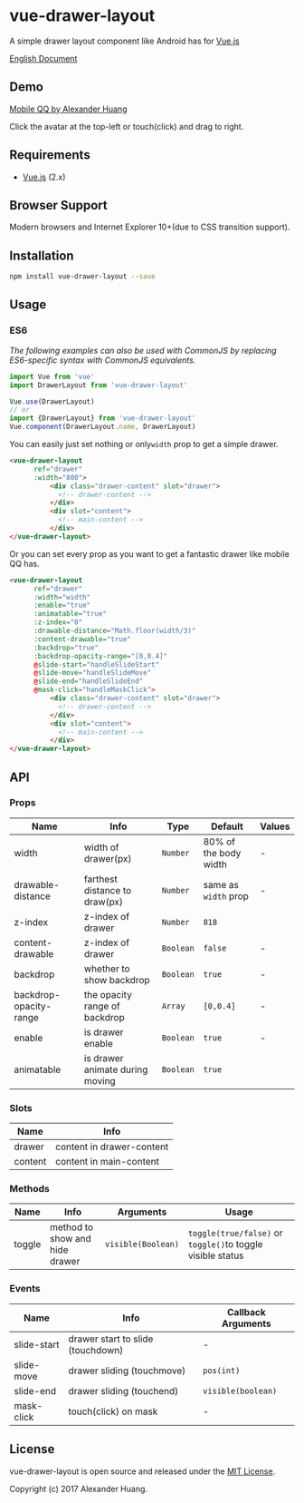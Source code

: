 # vue-drawer-layout
A simple drawer layout component like Android has for [Vue.js](http://vuejs.org)

[English Document](README.md)

## Demo
[Mobile QQ by Alexander Huang](http://chat.codehuang.com/message)

Click the avatar at the top-left or touch(click) and drag to right.

## Requirements
* [Vue.js](http://vuejs.org) (2.x)

## Browser Support
Modern browsers and Internet Explorer 10+(due to CSS transition support).

## Installation

```bash
npm install vue-drawer-layout --save
```

## Usage

### ES6
*The following examples can also be used with CommonJS by replacing ES6-specific syntax with CommonJS equivalents.*

```js
import Vue from 'vue'
import DrawerLayout from 'vue-drawer-layout'

Vue.use(DrawerLayout)
// or
import {DrawerLayout} from 'vue-drawer-layout'
Vue.component(DrawerLayout.name, DrawerLayout)
```
You can easily just set nothing or only`width` prop to get a simple drawer.
```html
<vue-drawer-layout
      ref="drawer"
      :width="800">
          <div class="drawer-content" slot="drawer">
            <!-- drawer-content -->
          </div>
          <div slot="content">
            <!-- main-content -->
          </div>
</vue-drawer-layout>
```
Or you can set every prop as you want to get a fantastic drawer like mobile QQ has.

```html
<vue-drawer-layout
      ref="drawer"
      :width="width"
      :enable="true"
      :animatable="true"
      :z-index="0"
      :drawable-distance="Math.floor(width/3)"
      :content-drawable="true"
      :backdrop="true"
      :backdrop-opacity-range="[0,0.4]"
      @slide-start="handleSlideStart"
      @slide-move="handleSlideMove"
      @slide-end="handleSlideEnd"
      @mask-click="handleMaskClick">
          <div class="drawer-content" slot="drawer">
            <!-- drawer-content -->
          </div>
          <div slot="content">
            <!-- main-content -->
          </div>
</vue-drawer-layout>
```

## API

### Props

| Name | Info | Type | Default | Values |
|-----------|-----------|-----------|-------------|--------------|
| width | width of drawer(px) | `Number` | 80% of the body width | - |
| drawable-distance | farthest distance to draw(px) | `Number` | same as `width` prop | - |
| z-index | z-index of drawer | `Number` | `818` |  |
| content-drawable | z-index of drawer | `Boolean` | `false` | - |
| backdrop | whether to show backdrop | `Boolean` | `true` | - |
| backdrop-opacity-range | the opacity range of backdrop | `Array` | `[0,0.4]` | - |
| enable | is drawer enable | `Boolean` | `true` | - |
| animatable | is drawer animate during moving | `Boolean` | `true` |

### Slots

| Name | Info | 
|-----------|-----------|
| drawer | content in drawer-content |
| content | content in main-content |

### Methods

| Name | Info | Arguments | Usage |
|-----------|-----------|-----------|-----------|
| toggle | method to show and hide drawer | `visible(Boolean)` | `toggle(true/false)` or `toggle()`to toggle visible status

### Events

| Name | Info | Callback Arguments |
|-----------|-----------|-----------|
| slide-start | drawer start to slide (touchdown) | - |
| slide-move | drawer sliding (touchmove) | `pos(int)` |
| slide-end | drawer sliding (touchend) | `visible(boolean)` |
| mask-click | touch(click) on mask  | - |

## License
vue-drawer-layout is open source and released under the [MIT License](LICENSE).

Copyright (c) 2017 Alexander Huang.
